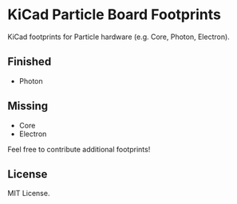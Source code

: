 # KiCad Particle Board Footprints

KiCad footprints for Particle hardware (e.g. Core, Photon, Electron).

## Finished

- Photon

## Missing

- Core
- Electron

Feel free to contribute additional footprints!

## License

MIT License.
